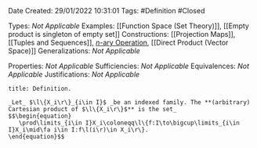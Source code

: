 <br />
<br />

Date Created: 29/01/2022 10:31:01
Tags: #Definition #Closed 

Types: _Not Applicable_
Examples: [[Function Space (Set Theory)]], [[Empty product is singleton of empty set]]
Constructions: [[Projection Maps]], [[Tuples and Sequences]], [$n$-ary Operation](n-ary%20Operation.md), [[Direct Product (Vector Space)]]
Generalizations: _Not Applicable_

Properties: _Not Applicable_
Sufficiencies: _Not Applicable_
Equivalences: _Not Applicable_
Justifications: _Not Applicable_

``` ad-Definition
title: Definition.

_Let_ $\l\{X_i\r\}_{i\in I}$ _be an indexed family. The **(arbitrary) Cartesian product of $\l\{X_i\r\}$** is the set_
$$\begin{equation}
   \prod\limits_{i\in I}X_i\coloneqq\l\{f:I\to\bigcup\limits_{i\in I}X_i\mid\fa i\in I:f\l(i\r)\in X_i\r\}.
\end{equation}$$

```
